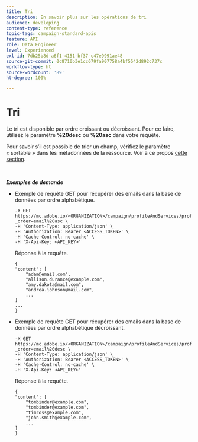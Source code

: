 ```yaml
---
title: Tri
description: En savoir plus sur les opérations de tri
audience: developing
content-type: reference
topic-tags: campaign-standard-apis
feature: API
role: Data Engineer
level: Experienced
exl-id: 7db25b8d-a6f1-4151-bf37-c47e9991ae48
source-git-commit: 0c8710b3e1cc679fa907758a4bf5542d892c737c
workflow-type: ht
source-wordcount: '89'
ht-degree: 100%

---
```


# Tri

Le tri est disponible par ordre croissant ou décroissant. Pour ce faire, utilisez le paramètre **%20desc** ou **%20asc** dans votre requête.

Pour savoir s’il est possible de trier un champ, vérifiez le paramètre « sortable » dans les métadonnées de la ressource. Voir à ce propos [cette section](../../api/using/metadata-mechanism.md).

<br/>

***Exemples de demande***

* Exemple de requête GET pour récupérer des emails dans la base de données par ordre alphabétique.

  ```
  -X GET https://mc.adobe.io/<ORGANIZATION>/campaign/profileAndServices/profile/email?_order=email%20asc \
  -H 'Content-Type: application/json' \
  -H 'Authorization: Bearer <ACCESS_TOKEN>' \
  -H 'Cache-Control: no-cache' \
  -H 'X-Api-Key: <API_KEY>'
  ```

  Réponse à la requête.

  ```
  {
  "content": [
      "adam@email.com",
      "allison.durance@example.com",
      "amy.dakota@mail.com",
      "andrea.johnson@mail.com",
      ...
  ]
  ...
  }
  ```

* Exemple de requête GET pour récupérer des emails dans la base de données par ordre alphabétique décroissant.

  ```
  -X GET https://mc.adobe.io/<ORGANIZATION>/campaign/profileAndServices/profile/email?_order=email%20desc \
  -H 'Content-Type: application/json' \
  -H 'Authorization: Bearer <ACCESS_TOKEN>' \
  -H 'Cache-Control: no-cache' \
  -H 'X-Api-Key: <API_KEY>'
  ```

  Réponse à la requête.

  ```
  {
  "content": [
      "tombinder@example.com",
      "tombinder@example.com",
      "timross@example.com",
      "john.smith@example.com",
      ...
  ]
  }
  ```
